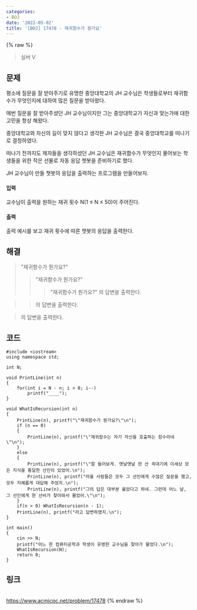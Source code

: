 ```yaml
---
categories:
- BOJ
date: '2022-05-02'
title: '[BOJ] 17478 - 재귀함수가 뭔가요'
---
```


{% raw %}
> 실버 V<br>

## 문제
평소에 질문을 잘 받아주기로 유명한 중앙대학교의 JH 교수님은 학생들로부터 재귀함수가 무엇인지에 대하여 많은 질문을 받아왔다.

매번 질문을 잘 받아주셨던 JH 교수님이지만 그는 중앙대학교가 자신과 맞는가에 대한 고민을 항상 해왔다.

중앙대학교와 자신의 길이 맞지 않다고 생각한 JH 교수님은 결국 중앙대학교를 떠나기로 결정하였다.

떠나기 전까지도 제자들을 생각하셨던 JH 교수님은 재귀함수가 무엇인지 물어보는 학생들을 위한 작은 선물로 자동 응답 챗봇을 준비하기로 했다.

JH 교수님이 만들 챗봇의 응답을 출력하는 프로그램을 만들어보자.

#### 입력
교수님이 출력을 원하는 재귀 횟수 N(1 ≤ N ≤ 50)이 주어진다.

#### 출력
출력 예시를 보고 재귀 횟수에 따른 챗봇의 응답을 출력한다.

## 해결
> "재귀함수가 뭔가요?"<br>
>> "재귀함수가 뭔가요?"
>>> "재귀함수가 뭔가요?"
>>> 의 답변을 출력한다.

>> 의 답변을 출력한다.

> 의 답변을 출력한다.<br>

## 코드
```
#include <iostream>
using namespace std;

int N;

void PrintLine(int n)
{
	for(int i = N - n; i > 0; i--)
		printf("____");
}

void WhatIsRecursion(int n)
{
	PrintLine(n), printf("\"재귀함수가 뭔가요?\"\n");
	if (n == 0)
	{
		PrintLine(n), printf("\"재귀함수는 자기 자신을 호출하는 함수라네\"\n");
	}
	else
	{
		PrintLine(n), printf("\"잘 들어보게. 옛날옛날 한 산 꼭대기에 이세상 모든 지식을 통달한 선인이 있었어.\n");
		PrintLine(n), printf("마을 사람들은 모두 그 선인에게 수많은 질문을 했고, 모두 지혜롭게 대답해 주었지.\n");
		PrintLine(n), printf("그의 답은 대부분 옳았다고 하네. 그런데 어느 날, 그 선인에게 한 선비가 찾아와서 물었어.\"\n");
	}
	if(n > 0) WhatIsRecursion(n - 1);
	PrintLine(n), printf("라고 답변하였지.\n");
}

int main()
{
	cin >> N;
	printf("어느 한 컴퓨터공학과 학생이 유명한 교수님을 찾아가 물었다.\n");
	WhatIsRecursion(N);
	return 0;
}
```

## 링크
<br>https://www.acmicpc.net/problem/17478
{% endraw %}